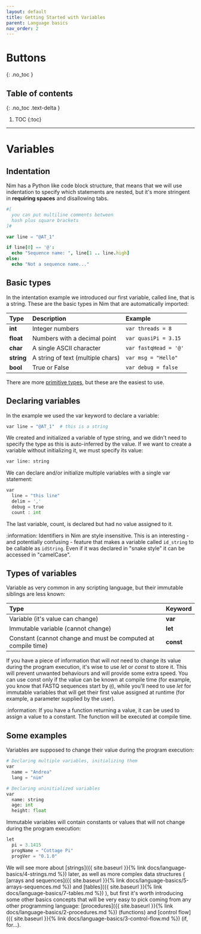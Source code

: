 ```yaml
---
layout: default
title: Getting Started with Variables
parent: Language basics
nav_order: 2
---
```


# Buttons
{: .no_toc }

## Table of contents
{: .no_toc .text-delta }

1. TOC
{:toc}

---
# Variables


## Indentation
Nim has a Python like code block structure, that means that we will use indentation to specify which statements are nested, but it's more stringent in **requiring spaces** and disallowing tabs.

```nim
#[
  you can put multiline comments between
  hash plus square brackets
]#

var line = "@AT_1"

if line[0] == '@':
  echo "Sequence name: ", line[1 .. line.high]
else:
  echo "Not a sequence name..."
```

## Basic types
In the intentation example we introduced our first variable, called line, that is a string. These are the basic types in Nim that are automatically imported:

| Type        | Description                        | Example               |
|:------------|:-----------------------------------|:----------------------|
| **int**     | Integer numbers                    | `var threads = 8`     |
| **float**   | Numbers with a decimal point       | `var quasiPi = 3.15`  |
| **char**    | A single ASCII character           | `var fastqHead = '@'` |
| **string**  | A string of text (multiple chars)  | `var msg = "Hello"`   |
| **bool**    | True or False                      | `var debug = false`   |

There are more [primitive types](https://nim-by-example.github.io/primitives/), but these are the easiest to use.

## Declaring variables
In the example we used the var keyword to declare a variable:

```python
var line = "@AT_1"  # this is a string
```

We created and initialized a variable of type string, and we didn't need to specify the type as this is auto-inferred by the value. If we want to create a variable without initializing it, we must specify its value:

```python
var line: string
```

We can declare and/or initialize multiple variables with a single var statement:

```python
var
  line = "this line"
  delim = ','
  debug = true
  count : int
```

The last variable, count, is declared but had no value assigned to it.

:information: Identifiers in Nim are style insensitive.
This is an interesting - and potentially confusing - feature that makes a variable called `id_string`
to be callable as `idString`. Even if it was declared in "snake  style" it can be accessed in "camelCase".

## Types of variables

Variable as very common in any scripting language, but their immutable siblings are less known:

| Type           | Keyword    |  
|:---------------|:-----------|
| Variable (it's value can change)            | **var** |
| Immutable variable (cannot change)          | **let** |
| Constant (cannot change and must be computed at compile time) | **const** |

If you have a piece of information that will _not_ need to change its value during the program execution, it's wise to use _let_ or _const_ to store it.
This will prevent unwanted behaviours and will provide some extra speed.
You can use const only if the value can be known at compile time (for example, you know that FASTQ sequences start by `@`),
while you'll need to use _let_ for immutable variables that will get their first value assigned at runtime
(for example, a parameter supplied by the user).  

:information: If you have a function returning a value, it can be used to assign a value to a constant. The function will be executed at compile time.

## Some examples
Variables are supposed to change their value during the program execution:

```python
# Declaring multiple variables, initializing them
var
  name = "Andrea"
  lang = "nim"

# Declaring uninitialized variables
var
  name: string
  age: int
  height: float
```

Immutable variables will contain constants or values that will not change during the program execution:

```python
let
  pi = 3.1415
  progName = "Cottage Pi"
  progVer = "0.1.0"
```

We will see more about [strings]({{ site.baseurl }}{% link docs/language-basics/4-strings.md %}) later,
as well as more complex data structures (
[arrays and sequences]({{ site.baseurl }}{% link docs/language-basics/5-arrays-sequences.md %}) and
[tables]({{ site.baseurl }}{% link docs/language-basics/7-tables.md %})
),
but first it's worth introducing some other basics concepts that will be very
easy to pick coming from any other programming language:
[procedures]({{ site.baseurl }}{% link docs/language-basics/2-procedures.md %}) (functions) and
[control flow]({{ site.baseurl }}{% link docs/language-basics/3-control-flow.md %}) (if, for...).
